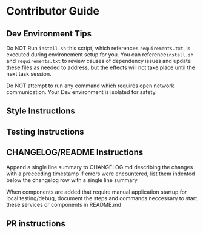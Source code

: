 
# Contributor Guide

## Dev Environment Tips

Do NOT Run `install.sh` this script, which references `requirements.txt`, is executed during environement setup for you. You can reference`install.sh` and `requirements.txt` to review causes of dependency issues and update these files as needed to address, but the effects will not take place until the next task session.

Do NOT attempt to run any command which requires open network communication.  Your Dev environment is isolated for safety.

## Style Instructions

## Testing Instructions

## CHANGELOG/README Instructions
Append a single line summary to CHANGELOG.md describing the changes with a preceeding timestamp
if errors were encountered, list them indented below the changelog row with a single line summary

When components are added that require manual application startup for local testing/debug, document the steps and commands neccessary to start these services or components in README.md

## PR instructions

